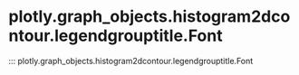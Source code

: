 # plotly.graph_objects.histogram2dcontour.legendgrouptitle.Font

::: plotly.graph_objects.histogram2dcontour.legendgrouptitle.Font
